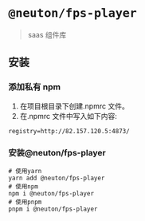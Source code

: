 # `@neuton/fps-player`

> saas 组件库

## 安装

### 添加私有 npm

1. 在项目根目录下创建.npmrc 文件。
2. 在.npmrc 文件中写入如下内容:

```
registry=http://82.157.120.5:4873/
```

### 安装@neuton/fps-player

```
# 使用yarn
yarn add @neuton/fps-player
# 使用npm
npm i @neuton/fps-player
# 使用pnpm
pnpm i @neuton/fps-player
```
